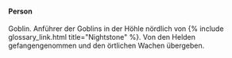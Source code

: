 ---
---
#### Person

Goblin. Anführer der Goblins in der Höhle nördlich von {% include
glossary_link.html title="Nightstone" %}. Von den Helden gefangengenommen und den
örtlichen Wachen übergeben.
